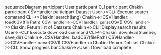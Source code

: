 sequenceDiagram
    participant User
    participant CLI
    participant Chakin
    participant CSVHandler
    participant Dataset
    User->>CLI: Execute search command
    CLI->>Chakin: search(lang)
    Chakin->>CSVHandler: loadCSV(filePath)
    CSVHandler->>CSVHandler: parseCSV()
    CSVHandler->>Chakin: Return list of Datasets
    Chakin->>CLI: Display search results
    User->>CLI: Execute download command
    CLI->>Chakin: download(number, save_dir)
    Chakin->>CSVHandler: loadCSV(filePath)
    CSVHandler->>CSVHandler: parseCSV()
    CSVHandler->>Chakin: Return Dataset
    Chakin->>CLI: Show progress bar
    Chakin->>User: Download complete
